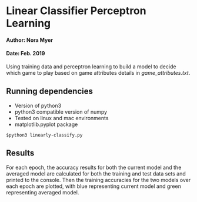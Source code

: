 # Linear Classifier Perceptron Learning
#### Author: Nora Myer
#### Date: Feb. 2019

Using training data and perceptron learning to build a model to decide which game to play based on game attributes details in *game_attributes.txt*.

## Running dependencies
- Version of python3
- python3 compatible version of numpy
- Tested on linux and mac environments
- matplotlib.pyplot package

```
$python3 linearly-classify.py
```

## Results
For each epoch, the accuracy results for both the current model and the averaged model are calculated for both the training and test data sets and printed to the console. Then the training accuracies for the two models over each epoch are plotted, with blue representing current model and green representing averaged model.

